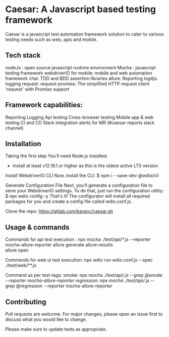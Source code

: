 # Caesar: A Javascript based testing framework

Caesar is a javascript test automation framework solution to cater to various testing needs such as web, apis and mobile.

## Tech stack

nodeJs : open source javascript runtime environment
Mocha : javascript testing framework
webdriverIO for mobile: mobile and web automation framework
chai: TDD and BDD assertion libraries
allure: Reporting
log4js: logging
request: 
request-promise: The simplified HTTP request client 'request' with Promise support

## Framework capabilities:

Reporting
Logging
Api testing
Cross-browser testing
Mobile app & web testing
CI and CD
Slack integration alerts for MR (#caesar-reports slack channel)


## Installation

Taking the first step
You’ll need Node.js installed.
* Install at least v12.16.1 or higher as this is the oldest active LTS version

Install WebdriverIO CLI
Now, install the CLI:
$ npm i --save-dev @wdio/cli

Generate Configuration File
Next, you’ll generate a configuration file to store your WebdriverIO settings.
To do that, just run the configuration utility:
$ npx wdio config -y
That's it! The configurator will install all required packages for you and create a config file called wdio.conf.js.

Clone the repo:
https://gitlab.com/karanc/caesar.git

## Usage & commands

Commands for api test execution : 
npx mocha ./test/api/*.js --reporter mocha-allure-reporter
allure generate allure-results    
allure open 

Commands for web ui test execution:
npx wdio run wdio.conf.js --spec ./test/web/**.js 

Command as per test-tags:
smoke: npx mocha ./test/api/*.js --grep @smoke --reporter mocha-allure-reporter
regression: npx mocha ./test/api/*.js --grep @regression --reporter mocha-allure-reporter

## Contributing
Pull requests are welcome. For major changes, please open an issue first to discuss what you would like to change.

Please make sure to update tests as appropriate.